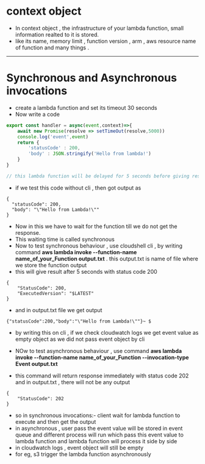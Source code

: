 # context object 

- In context object , the infrastructure of your lambda function, small information realted to it is stored.
- like its name, memory limit , function version , arm , aws resource name of function and many things . 


---

# Synchronous and Asynchronous invocations 

- create a lambda function and set its timeout 30 seconds 
- Now write a code 

```javascript
export const handler = async(event,context)=>{
    await new Promise(resolve => setTimeOut(resolve,5000))
    console.log('event',event)
    return {
        'statusCode' : 200,
        'body' : JSON.stringify('Hello from lambda!')
    }
}

// this lambda function will be delayed for 5 seconds before giving response 
```
- if we test this code without cli , then got output as 
```
{
  "statusCode": 200,
  "body": "\"Hello from Lambda!\""
}
```

- Now in this we have to wait for the function till we do not get the response. 
- This waiting time is called synchronous
- Now to test synchronous behaviour , use cloudshell cli  , by writing command **aws lambda invoke --function-name name_of_your_Function output.txt**   . this output.txt is name of file where we store the function output 
- this will give result after 5 seconds with status code 200
```
{
    "StatusCode": 200,
    "ExecutedVersion": "$LATEST"
}

```
- and in output.txt file we get output 
```
{"statusCode":200,"body":"\"Hello from Lambda!\""}~ $ 
```
- by writing this on cli , if we check cloudwatch logs we get event value as empty object as we did not pass event object by cli 

- NOw to test asynchronous behaviour , use command **aws lambda invoke --function-name name_of_your_Function --invocation-type Event output.txt**
- this command will return response immediately with status code 202 and in output.txt , there will not be any output 

```
{
    "StatusCode": 202
}
```

- so in synchronous invocations:- client wait for lambda function to execute and then get the output 
- in asynchronous , user pass the event value will be stored in event queue and different process will run which pass this event value to lambda function and lambda function will process it side by side
- in cloudwatch logs , event object will still be empty 
- for eg, s3 trigger the lambda function asynchronously 


